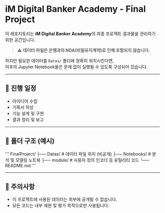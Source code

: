 # iM Digital Banker Academy - Final Project

이 레포지토리는 **iM Digital Banker Academy**의 최종 프로젝트 결과물을 관리하기 위한 공간입니다.

> ⚠️ **데이터 파일은 은행과의 NDA(비밀유지계약)로 인해 포함되지 않습니다.**

하지만 필요한 데이터를 `Datas/` 폴더에 정확히 위치시킨다면,  
이후의 Jupyter Notebook들은 문제 없이 실행될 수 있도록 구성되어 있습니다.

---

## 📅 진행 일정

- 아이디어 수립  
- 기획서 작성  
- 기능 설계 및 구현  
- 결과 정리 및 보고

---

## 📁 폴더 구조 (예시)
'''
FinalProject/
├── Datas/ # 데이터 파일 위치 (비공개)
├── Notebooks/ # 분석 및 모델링 노트북
├── module/ # 사용자 정의 인코더 등 유틸리티 코드
└── README.md
'''

---

## 📌 주의사항

- 이 프로젝트에 사용된 데이터는 외부에 공개될 수 없습니다.
- 모든 코드는 내부 재현 및 평가 목적으로만 사용됩니다.
